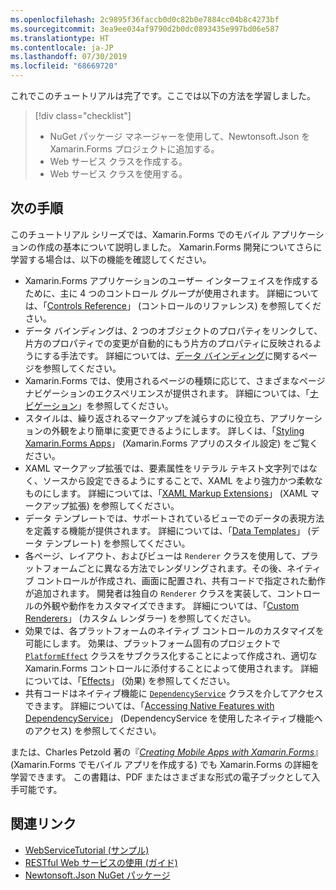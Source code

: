 ```yaml
---
ms.openlocfilehash: 2c9895f36faccb0d0c82b0e7884cc04b8c4273bf
ms.sourcegitcommit: 3ea9ee034af9790d2b0dc0893435e997bd06e587
ms.translationtype: HT
ms.contentlocale: ja-JP
ms.lasthandoff: 07/30/2019
ms.locfileid: "68669720"
---
```

これでこのチュートリアルは完了です。ここでは以下の方法を学習しました。

> [!div class="checklist"]
> - NuGet パッケージ マネージャーを使用して、Newtonsoft.Json を Xamarin.Forms プロジェクトに追加する。
> - Web サービス クラスを作成する。
> - Web サービス クラスを使用する。

## <a name="next-steps"></a>次の手順

このチュートリアル シリーズでは、Xamarin.Forms でのモバイル アプリケーションの作成の基本について説明しました。 Xamarin.Forms 開発についてさらに学習する場合は、以下の機能を確認してください。

- Xamarin.Forms アプリケーションのユーザー インターフェイスを作成するために、主に 4 つのコントロール グループが使用されます。 詳細については、「[Controls Reference](~/xamarin-forms/user-interface/controls/index.md)」 (コントロールのリファレンス) を参照してください。
- データ バインディングは、2 つのオブジェクトのプロパティをリンクして、片方のプロパティでの変更が自動的にもう片方のプロパティに反映されるようにする手法です。 詳細については、[データ バインディング](~/xamarin-forms/app-fundamentals/data-binding/index.md)に関するページを参照してください。
- Xamarin.Forms では、使用されるページの種類に応じて、さまざまなページ ナビゲーションのエクスペリエンスが提供されます。 詳細については、「[ナビゲーション](~/xamarin-forms/app-fundamentals/navigation/index.md)」を参照してください。
- スタイルは、繰り返されるマークアップを減らすのに役立ち、アプリケーションの外観をより簡単に変更できるようにします。 詳しくは、「[Styling Xamarin.Forms Apps](~/xamarin-forms/user-interface/styles/index.md)」 (Xamarin.Forms アプリのスタイル設定) をご覧ください。
- XAML マークアップ拡張では、要素属性をリテラル テキスト文字列ではなく、ソースから設定できるようにすることで、XAML をより強力かつ柔軟なものにします。 詳細については、「[XAML Markup Extensions](~/xamarin-forms/xaml/markup-extensions/index.md)」 (XAML マークアップ拡張) を参照してください。
- データ テンプレートでは、サポートされているビューでのデータの表現方法を定義する機能が提供されます。 詳細については、「[Data Templates](~/xamarin-forms/app-fundamentals/templates/data-templates/index.md)」 (データ テンプレート) を参照してください。
- 各ページ、レイアウト、およびビューは `Renderer` クラスを使用して、プラットフォームごとに異なる方法でレンダリングされます。その後、ネイティブ コントロールが作成され、画面に配置され、共有コードで指定された動作が追加されます。 開発者は独自の `Renderer` クラスを実装して、コントロールの外観や動作をカスタマイズできます。 詳細については、「[Custom Renderers](~/xamarin-forms/app-fundamentals/custom-renderer/index.md)」 (カスタム レンダラー) を参照してください。
- 効果では、各プラットフォームのネイティブ コントロールのカスタマイズを可能にします。 効果は、プラットフォーム固有のプロジェクトで [`PlatformEffect`](xref:Xamarin.Forms.PlatformEffect`2) クラスをサブクラス化することによって作成され、適切な Xamarin.Forms コントロールに添付することによって使用されます。 詳細については、「[Effects](~/xamarin-forms/app-fundamentals/effects/index.md)」 (効果) を参照してください。
- 共有コードはネイティブ機能に [`DependencyService`](xref:Xamarin.Forms.DependencyService) クラスを介してアクセスできます。 詳細については、「[Accessing Native Features with DependencyService](~/xamarin-forms/app-fundamentals/dependency-service/index.md)」 (DependencyService を使用したネイティブ機能へのアクセス) を参照してください。

または、Charles Petzold 著の『[_Creating Mobile Apps with Xamarin.Forms_](~/xamarin-forms/creating-mobile-apps-xamarin-forms/index.md)』 (Xamarin.Forms でモバイル アプリを作成する) でも Xamarin.Forms の詳細を学習できます。 この書籍は、PDF またはさまざまな形式の電子ブックとして入手可能です。

## <a name="related-links"></a>関連リンク

- [WebServiceTutorial (サンプル)](https://docs.microsoft.com/samples/xamarin/xamarin-forms-samples/getstarted-tutorials-webservicetutorial/)
- [RESTful Web サービスの使用 (ガイド)](~/xamarin-forms/data-cloud/web-services/rest.md)
- [Newtonsoft.Json NuGet パッケージ](https://www.nuget.org/packages/Newtonsoft.Json/)
